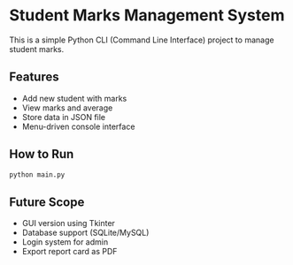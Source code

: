 # Student Marks Management System

This is a simple Python CLI (Command Line Interface) project to manage student marks.

## Features
- Add new student with marks
- View marks and average
- Store data in JSON file
- Menu-driven console interface

## How to Run
```bash
python main.py
```

## Future Scope
- GUI version using Tkinter
- Database support (SQLite/MySQL)
- Login system for admin
- Export report card as PDF
